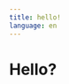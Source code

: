 ```yaml
---
title: hello!
language: en
---
```


<!-- ADD SHORT TEXT HERE: THIS DOCUMENT SPEAKS MARKDOWN -->

# Hello?